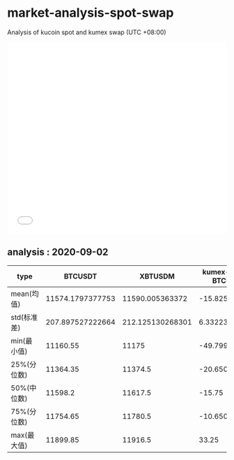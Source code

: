 # market-analysis-spot-swap
Analysis of kucoin spot and kumex swap (UTC +08:00)

<iframe width="100%" height="440" src="./data.html" frameborder="no" border="0" scrolling="no"></iframe>

## analysis : 2020-09-02

type | BTCUSDT | XBTUSDM | kumex-XBTUSDM-BTCUSDT_arb
---|---|---|---
mean(均值) | 11574.1797377753 | 11590.005363372 | -15.8256255953271
std(标准差) | 207.897527222664 | 212.125130268301 | 6.33223659275372
min(最小值) | 11160.55 | 11175 | -49.7999999999993
25%(分位数) | 11364.35 | 11374.5 | -20.6500000000015
50%(中位数) | 11598.2 | 11617.5 | -15.75
75%(分位数) | 11754.65 | 11780.5 | -10.6500000000015
max(最大值) | 11899.85 | 11916.5 | 33.25
